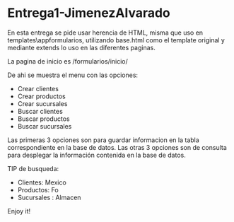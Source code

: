 # Entrega1-JimenezAlvarado

En esta entrega se pide usar herencia de HTML, misma que uso en templates\appformularios, utilizando base.html como el template original y mediante extends lo uso en las diferentes paginas.

La pagina de inicio es /formularios/inicio/

De ahi se muestra el menu con las opciones:
- Crear clientes
- Crear productos
- Crear sucursales
- Buscar clientes
- Buscar productos
- Buscar sucursales

Las primeras 3 opciones son para guardar informacion en la tabla correspondiente en la base de datos.
Las otras 3 opciones son de consulta para desplegar la información contenida en la base de datos.

TIP de busqueda:
- Clientes: Mexico
- Productos: Fo
- Sucursales : Almacen

Enjoy it!
